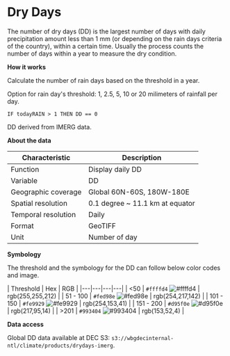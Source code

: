 # Dry Days

The number of dry days (DD) is the largest number of days with daily precipitation amount less than 1 mm (or depending on the rain days criteria of the country), within a certain time. Usually the process counts the number of days within a year to measure the dry condition.  

**How it works**

Calculate the number of rain days based on the threshold in a year.  

Option for rain day's threshold: 1, 2.5, 5, 10 or 20 milimeters of rainfall per day.  

```
IF todayRAIN > 1 THEN DD == 0
```

DD derived from IMERG data.  

**About the data**

| Characteristic  | Description  |
|---|---|
| Function  | Display daily DD  |
| Variable  | DD  |
| Geographic coverage  | Global 60N-60S, 180W-180E |
| Spatial resolution  | 0.1 degree ~ 11.1 km at equator  |
| Temporal resolution  | Daily  |
| Format  | GeoTIFF  |
| Unit  | Number of day  |

**Symbology**

The threshold and the symbology for the DD can follow below color codes and image.  

| Threshold  | Hex  | RGB  |
|---|---|---|---|
| <50  | `#ffffd4` ![#ffffd4](https://via.placeholder.com/15/ffffd4/000000?text=+)  | rgb(255,255,212)  |
| 51 - 100  | `#fed98e` ![#fed98e](https://via.placeholder.com/15/fed98e/000000?text=+)  | rgb(254,217,142)  |
| 101 - 150  | `#fe9929` ![#fe9929](https://via.placeholder.com/15/fe9929/000000?text=+)  | rgb(254,153,41)  |
| 151 - 200  | `#d95f0e` ![#d95f0e](https://via.placeholder.com/15/d95f0e/000000?text=+)  | rgb(217,95,14)  |
| >201  | `#993404` ![#993404](https://via.placeholder.com/15/993404/000000?text=+)  | rgb(153,52,4)  |

**Data access**

Global DD data available at DEC S3: `s3://wbgdecinternal-ntl/climate/products/drydays-imerg`.  